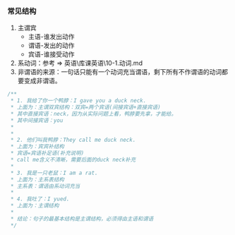 ### 常见结构

1. 主谓宾
   - 主语-谁发出动作
   - 谓语-发出的动作
   - 宾语-谁接受动作
2. 系动词：参考 => 英语\库课英语\10-1.动词.md
3. 非谓语的来源：一句话只能有一个动词充当谓语，剩下所有不作谓语的动词都要变成非谓语。

```js
/**
 * 1. 我给了你一个鸭脖：I gave you a duck neck.
 * 上面为：主谓双宾结构：双宾=两个宾语(间接宾语+直接宾语)
 * 其中直接宾语：neck，因为从实际问题上看，鸭脖要先拿，才能给。
 * 其中间接宾语：you
 *
 *
 * 2. 他们叫我鸭脖：They call me duck neck.
 * 上面为：宾宾补结构
 * 宾语=宾语补足语(补充说明)
 * call me含义不清晰，需要后面的duck neck补充
 *
 * 3. 我是一只老鼠：I am a rat.
 * 上面为：主系表结构
 * 主系表：谓语由系动词充当
 *
 * 4. 我吐了：I yued.
 * 上面为：主谓结构
 *
 * 结论：句子的最基本结构是主谓结构，必须得由主语和谓语
 */
```
